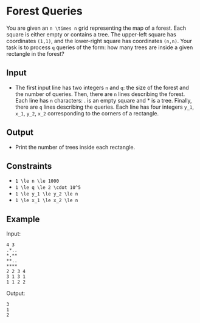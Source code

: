 # Forest Queries 

You are given an ```n \times n``` grid representing the map of a forest. Each square is either empty or contains a tree. The upper-left square has coordinates ```(1,1)```, and the lower-right square has coordinates ```(n,n)```.
Your task is to process ```q``` queries of the form: how many trees are inside a given rectangle in the forest?
## Input
- The first input line has two integers ```n``` and ```q```: the size of the forest and the number of queries.
Then, there are ```n``` lines describing the forest. Each line has ```n``` characters: . is an empty square and * is a tree.
Finally, there are ```q``` lines describing the queries. Each line has four integers ```y_1```, ```x_1```, ```y_2```, ```x_2``` corresponding to the corners of a rectangle.
## Output
- Print the number of trees inside each rectangle.
## Constraints

- ```1 \le n \le 1000```
- ```1 \le q \le 2 \cdot 10^5```
- ```1 \le y_1 \le y_2 \le n```
- ```1 \le x_1 \le x_2 \le n```

## Example
Input:
```
4 3
.*..
*.**
**..
****
2 2 3 4
3 1 3 1
1 1 2 2
```

Output:
```
3
1
2
```
